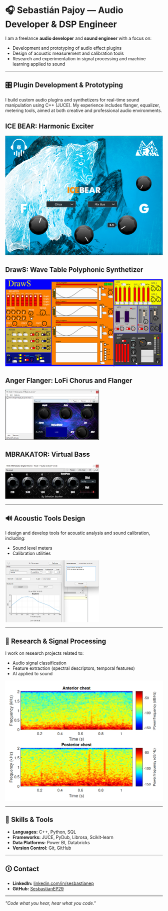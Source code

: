 # 🎧 Sebastián Pajoy — Audio Developer & DSP Engineer

I am a freelance **audio developer** and **sound engineer** with a focus on:

* Development and prototyping of audio effect plugins
* Design of acoustic measurement and calibration tools
* Research and experimentation in signal processing and machine learning applied to sound

---

## 🎛️ Plugin Development & Prototyping

I build custom audio plugins and synthetizers for real-time sound manipulation using C++ (JUCE). My experience includes flanger, equalizer, metering tools, aimed at both creative and professional audio environments.
## ICE BEAR: Harmonic Exciter
<img src="Assets/Ice_bear.png" width="600"/>

## DrawS: Wave Table Polyphonic Synthetizer
<img src="Assets/Draws.png" width="600"/>

## Anger Flanger: LoFi Chorus and Flanger      
<img src="Assets/Anger_Flanger_Prototype.png" width="300"/> 

## MBRAKATOR: Virtual Bass
<img src="Assets/MBRAKATOR.jpg" width="300"/>

---

## 🔊 Acoustic Tools Design

I design and develop tools for acoustic analysis and sound calibration, including:

* Sound level meters
* Calibration utilities

<img src="Assets/Sound_Meter_Update (1).png" width="300"/>

---

## 🧠 Research & Signal Processing

I work on research projects related to:

* Audio signal classification
* Feature extraction (spectral descriptors, temporal features)
* AI applied to sound

![Espectro BP](Assets/Espectro_BP.png)


---

## 🔧 Skills & Tools

* **Languages:** C++, Python, SQL
* **Frameworks:** JUCE, PyDub, Librosa, Scikit-learn
* **Data Platforms:** Power BI, Databricks
* **Version Control:** Git, GitHub

---

## 🛈 Contact

* **LinkedIn:** [linkedin.com/in/sesbastianep](https://www.linkedin.com/in/sesbastianep)
* **GitHub:** [SesbastianEP29](https://github.com/SesbastianEP29)

---

*"Code what you hear, hear what you code."*
